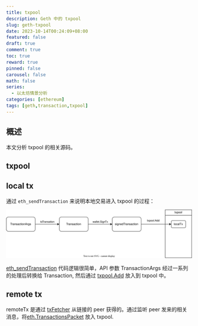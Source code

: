```yaml
---
title: txpool
description: Geth 中的 txpool
slug: geth-txpool
date: 2023-10-14T00:24:09+08:00
featured: false
draft: true
comment: true
toc: true
reward: true
pinned: false
carousel: false
math: false
series:
  - 以太坊情景分析
categories: [ethereum]
tags: [geth,transaction,txpool]
---
```


## 概述

本文分析 txpool 的相关源码。

## txpool

## local tx

通过 `eth_sendTransaction` 来说明本地交易进入 txpool 的过程：

![eth_sendTransaction](images/send_transaction.drawio.svg)

[eth_sendTransaction](https://github.com/phenix3443/go-ethereum/blob/9a44a7ddd0578ae342bddf68711455b292e5ef16/internal/ethapi/api.go#L1895) 代码逻辑很简单，API 参数 TransactionArgs 经过一系列的处理后转换给 Transaction, 然后通过 [txpool.Add](https://github.com/phenix3443/go-ethereum/blob/9a44a7ddd0578ae342bddf68711455b292e5ef16/eth/api_backend.go#L291) 放入到 txpool 中。

## remote tx

remoteTx 是通过 [txFetcher](https://github.com/phenix3443/go-ethereum/blob/9a44a7ddd0578ae342bddf68711455b292e5ef16/eth/handler.go#L279) 从链接的 peer 获得的。通过监听 peer 发来的相关消息，将[eth.TransactionsPacket](https://github.com/phenix3443/go-ethereum/blob/9a44a7ddd0578ae342bddf68711455b292e5ef16/eth/handler_eth.go#L75) 放入 txpool.
